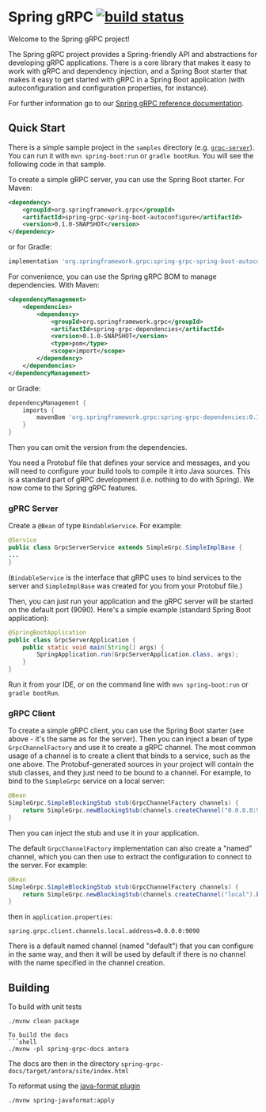 # Spring gRPC [![build status](https://github.com/spring-projects-experimental/spring-grpc/actions/workflows/deploy.yml/badge.svg)](https://github.com/spring-projects/spring-grpc/actions/workflows/deploy.yml)

Welcome to the Spring gRPC project!

The Spring gRPC project provides a Spring-friendly API and abstractions for developing gRPC applications. There is a core library that makes it easy to work with gRPC and dependency injection, and a Spring Boot starter that makes it easy to get started with gRPC in a Spring Boot application (with autoconfiguration and configuration properties, for instance).

For further information go to our [Spring gRPC reference documentation](https://docs.spring.io/spring-grpc/reference/).

## Quick Start

There is a simple sample project in the `samples` directory (e.g. [`grpc-server`](https://github.com/spring-projects-experimental/spring-grpc/tree/main/samples/grpc-server)). You can run it with `mvn spring-boot:run` or `gradle bootRun`. You will see the following code in that sample.

To create a simple gRPC server, you can use the Spring Boot starter. For Maven:

```xml
<dependency>
	<groupId>org.springframework.grpc</groupId>
	<artifactId>spring-grpc-spring-boot-autoconfigure</artifactId>
	<version>0.1.0-SNAPSHOT</version>
</dependency>
```

or for Gradle:

```groovy
implementation 'org.springframework.grpc:spring-grpc-spring-boot-autoconfigure:0.1.0-SNAPSHOT'
```

For convenience, you can use the Spring gRPC BOM to manage dependencies. With Maven:

```xml
<dependencyManagement>
	<dependencies>
		<dependency>
			<groupId>org.springframework.grpc</groupId>
			<artifactId>spring-grpc-dependencies</artifactId>
			<version>0.1.0-SNAPSHOT</version>
			<type>pom</type>
			<scope>import</scope>
		</dependency>
	</dependencies>
</dependencyManagement>
```

or Gradle:

```groovy
dependencyManagement {
	imports {
		mavenBom 'org.springframework.grpc:spring-grpc-dependencies:0.1.0-SNAPSHOT'
	}
}
```

Then you can omit the version from the dependencies.

You need a Protobuf file that defines your service and messages, and you will need to configure your build tools to compile it into Java sources. This is a standard part of gRPC development (i.e. nothing to do with Spring). We now come to the Spring gRPC features.

### gPRC Server

Create a `@Bean` of type `BindableService`. For example:

```java
@Service
public class GrpcServerService extends SimpleGrpc.SimpleImplBase {
...
}
```

(`BindableService` is the interface that gRPC uses to bind services to the server and `SimpleImplBase` was created for you from your Protobuf file.)

Then, you can just run your application and the gRPC server will be started on the default port (9090). Here's a simple example (standard Spring Boot application):

```java
@SpringBootApplication
public class GrpcServerApplication {
	public static void main(String[] args) {
		SpringApplication.run(GrpcServerApplication.class, args);
	}
}
```

Run it from your IDE, or on the command line with `mvn spring-boot:run` or `gradle bootRun`.

### gRPC Client

To create a simple gRPC client, you can use the Spring Boot starter (see above - it's the same as for the server). Then you can inject a bean of type `GrpcChannelFactory` and use it to create a gRPC channel. The most common usage of a channel is to create a client that binds to a service, such as the one above. The Protobuf-generated sources in your project will contain the stub classes, and they just need to be bound to a channel. For example, to bind to the `SimpleGrpc` service on a local server:

```java
@Bean
SimpleGrpc.SimpleBlockingStub stub(GrpcChannelFactory channels) {
	return SimpleGrpc.newBlockingStub(channels.createChannel("0.0.0.0:9090").build());
}
```

Then you can inject the stub and use it in your application.

The default `GrpcChannelFactory` implementation can also create a "named" channel, which you can then use to extract the configuration to connect to the server. For example:

```java
@Bean
SimpleGrpc.SimpleBlockingStub stub(GrpcChannelFactory channels) {
	return SimpleGrpc.newBlockingStub(channels.createChannel("local").build());
}
```

then in `application.properties`:

```properties
spring.grpc.client.channels.local.address=0.0.0.0:9090
```

There is a default named channel (named "default") that you can configure in the same way, and then it will be used by default if there is no channel with the name specified in the channel creation.

## Building

To build with unit tests

```shell
./mvnw clean package
```

```
To build the docs
```shell
./mvnw -pl spring-grpc-docs antora
```

The docs are then in the directory `spring-grpc-docs/target/antora/site/index.html`

To reformat using the [java-format plugin](https://github.com/spring-io/spring-javaformat)
```shell
./mvnw spring-javaformat:apply
```